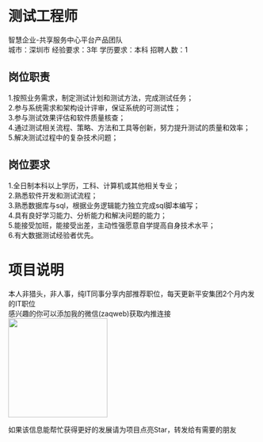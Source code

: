 # 测试工程师
智慧企业-共享服务中心平台产品团队  
城市：深圳市 经验要求：3年 学历要求：本科  招聘人数：1

## 岗位职责
1.按照业务需求，制定测试计划和测试方法，完成测试任务；   
2.参与系统需求和架构设计评审，保证系统的可测试性；   
3.参与测试效果评估和软件质量核查；   
4.通过测试相关流程、策略、方法和工具等创新，努力提升测试的质量和效率；   
5.解决测试过程中的复杂技术问题；

## 岗位要求
1.全日制本科以上学历，工科、计算机或其他相关专业；   
2.熟悉软件开发和测试流程；   
3.熟悉数据库与sql，根据业务逻辑能力独立完成sql脚本编写；   
4.具有良好学习能力、分析能力和解决问题的能力；   
5.能接受加班，能接受出差，主动性强愿意自学提高自身技术水平；   
6.有大数据测试经验者优先。

# 项目说明

本人非猎头，非人事，纯IT同事分享内部推荐职位，每天更新平安集团2个月内发的IT职位  
感兴趣的你可以添加我的微信(zaqweb)获取内推连接  
<img src="https://github.com/zaqweb/PA-IT-JOBS/blob/master/WechatICode.jpeg"  height="200" width="200">

如果该信息能帮忙获得更好的发展请为项目点亮Star，转发给有需要的朋友




